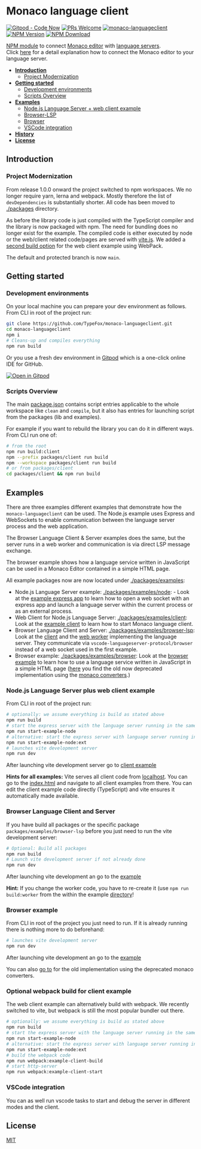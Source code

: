 # Monaco language client

[![Gitpod - Code Now](https://img.shields.io/badge/Gitpod-code%20now-blue.svg?longCache=true)](https://gitpod.io#https://github.com/TypeFox/monaco-languageclient)
[![PRs Welcome](https://img.shields.io/badge/PRs-welcome-brightgreen.svg?longCache=true)](https://github.com/TypeFox/monaco-languageclient/labels/help%20wanted)
[![monaco-languageclient](https://github.com/TypeFox/monaco-languageclient/actions/workflows/actions.yml/badge.svg)](https://github.com/TypeFox/monaco-languageclient/actions/workflows/actions.yml)
[![NPM Version](https://img.shields.io/npm/v/monaco-languageclient.svg)](https://www.npmjs.com/package/monaco-languageclient)
[![NPM Download](https://img.shields.io/npm/dt/monaco-languageclient.svg)](https://www.npmjs.com/package/monaco-languageclient)

[NPM module](https://www.npmjs.com/) to connect [Monaco editor](https://microsoft.github.io/monaco-editor/) with [language servers](https://microsoft.github.io/language-server-protocol/).<br>Click [here](http://typefox.io/teaching-the-language-server-protocol-to-microsofts-monaco-editor) for a detail explanation how to connect the Monaco editor to your language server.

- [**Introduction**](#introduction)
  - [Project Modernization](#project-modernization)
- [**Getting started**](#getting-started)
  - [Development environments](#development-environments)
  - [Scripts Overview](#scripts-overview)
- [**Examples**](#examples)
  - [ Node.js Language Server + web client example](#nodejs-language-server-plus-web-client-example)
  - [Browser-LSP](#browser-language-client-and-server)
  - [Browser](#browser-example)
  - [VSCode integration](#vscode-integration)
- [**History**](CHANGELOG.md)
- [**License**](#license)

## Introduction

### Project Modernization

From release 1.0.0 onward the project switched to npm workspaces. We no longer require yarn, lerna and webpack. Mostly therefore the list of `devDependencies` is substantially shorter. All code has been moved to [./packages](./packages) directory.

As before the library code is just compiled with the TypeScript compiler and the library is now packaged with npm. The need for bundling does no longer exist for the example. The compiled code is either executed by node or the web/client related code/pages are served with [vite.js](https://vitejs.dev/). We added a [second build option]( #optional-webpack-build-for-client-example) for the web client example using WebPack.

The default and protected branch is now `main`.

## Getting started

### Development environments

On your local machine you can prepare your dev environment as follows. From CLI in root of the project run:
```bash
git clone https://github.com/TypeFox/monaco-languageclient.git
cd monaco-languageclient
npm i
# Cleans-up and compiles everything
npm run build
```

Or you use a fresh dev environment in [Gitpod](https://www.gitpod.io) which is a one-click online IDE for GitHub.

[![Open in Gitpod](https://gitpod.io/button/open-in-gitpod.svg)](https://gitpod.io#https://github.com/TypeFox/monaco-languageclient)

### Scripts Overview

The main [package.json](./package.json) contains script entries applicable to the whole workspace like `clean` and `compile`, but it also has entries for launching script from the packages (lib and examples).

For example if you want to rebuild the library you can do it in different ways. From CLI run one of:
```bash
# from the root
npm run build:client
npm --prefix packages/client run build
npm --workspace packages/client run build
# or from packages/client
cd packages/client && npm run build
```

## Examples

There are three examples different examples that demonstrate how the `monaco-languageclient` can be used. The Node.js example uses Express and WebSockets to enable communication between the language server process and the web application.

The Browser Language Client & Server examples does the same, but the server runs in a web worker and communication is via direct LSP message exchange.

The browser example shows how a language service written in JavaScript can be used in a Monaco
Editor contained in a simple HTML page.

All example packages now are now located under [./packages/examples](./packages/examples):

- Node.js Language Server example: [./packages/examples/node](./packages/examples/node): - Look at the [example express app](https://github.com/TypeFox/monaco-languageclient/blob/main/packages/examples/node/src/server.ts) to learn how to open a web socket with an express app and launch a language server within the current process or as an external process.
- Web Client for Node.js Language Server: [./packages/examples/client](./packages/examples/client): Look at the [example client](https://github.com/TypeFox/monaco-languageclient/blob/main/packages/examples/client/src/client.ts) to learn how to start Monaco language client.
- Browser Language Client and Server: [./packages/examples/browser-lsp](./packages/examples/browser-lsp): Look at the [client](https://github.com/TypeFox/monaco-languageclient/blob/main/packages/examples/browser-lsp/src/client.ts) and the [web worker](https://github.com/TypeFox/monaco-languageclient/blob/main/packages/examples/browser-lsp/src/serverWorker.ts) implementing the language server. They communicate via `vscode-languageserver-protocol/browser` instead of a web socket used in the first example.
- Browser example: [./packages/examples/browser](./packages/examples/browser): Look at the [browser example](https://github.com/TypeFox/monaco-languageclient/blob/main/packages/examples/browser/src/client.ts) to learn how to use a language service written in JavaScript in a simple HTML page ([here](https://github.com/TypeFox/monaco-languageclient/blob/main/packages/examples/browser-old/src/client.ts) you find the old now deprecated implementation using the [monaco converters](https://github.com/TypeFox/monaco-languageclient/blob/main/packages/client/src/monaco-converters.ts).)

### Node.js Language Server plus web client example

From CLI in root of the project run:

```bash
# optionally: we assume everything is build as stated above
npm run build
# start the express server with the language server running in the same process.
npm run start-example-node
# alternative: start the express server with language server running in the external process.
npm run start-example-node:ext
# launches vite development server
npm run dev
```

After launching vite development server go to [client example](http://localhost:8080/packages/examples/client/index.html)

**Hints for all examples:** Vite serves all client code from [localhost](http://localhost:8080). You can go to the [index.html](http://localhost:8080/index.html) and navigate to all client examples from there. You can edit the client example code directly (TypeScript) and vite ensures it automatically made available.

### Browser Language Client and Server

If you have build all packages or the specific package `packages/examples/browser-lsp` before you just need to run the vite development server:

```bash
# Optional: Build all packages
npm run build
# Launch vite development server if not already done
npm run dev
```

After launching vite development an go to the [example](http://localhost:8080/packages/examples/browser-lsp/index.html)

**Hint:** If you change the worker code, you have to re-create it (use `npm run build:worker` from the within the example [directory](./packages/examples/browser-lsp)!

### Browser example

From CLI in root of the project you just need to run. If it is already running there is nothing more to do beforehand:

```bash
# launches vite development server
npm run dev
```

After launching vite development an go to the [example](http://localhost:8080/packages/examples/browser/index.html)

You can also [go to](http://localhost:8080/packages/examples/browser-old/index.html) for the old implementation using the deprecated monaco converters.

### Optional webpack build for client example

The web client example can alternatively build with webpack. We recently switched to vite, but webpack is still the most popular bundler out there.

```bash
# optionally: we assume everything is build as stated above
npm run build
# start the express server with the language server running in the same process.
npm run start-example-node
# alternative: start the express server with language server running in the external process.
npm run start-example-node:ext
# build the webpack code
npm run webpack:example-client-build
# start http-server
npm run webpack:example-client-start
```

### VSCode integration

You can as well run vscode tasks to start and debug the server in different modes and the client.

## License

[MIT](https://github.com/TypeFox/monaco-languageclient/blob/master/License.txt)
